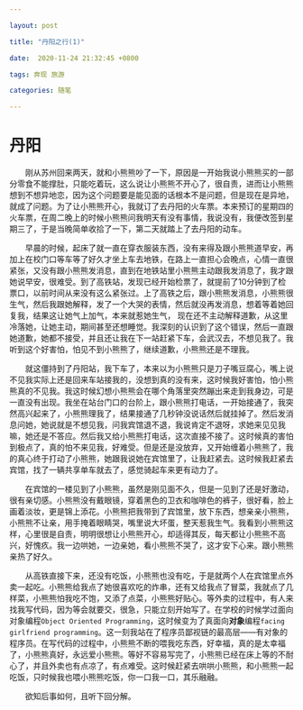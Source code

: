 ```yaml
---

layout: post

title: "丹阳之行(1)"

date:  2020-11-24 21:32:45 +0800

tags: 奔现 旅游

categories: 随笔

---
```


# 丹阳

&emsp;&emsp;刚从苏州回来两天，就和小熊熊吵了一下，原因是一开始我说小熊熊买的一部分零食不能撑肚，只能吃着玩，这么说让小熊熊不开心了，很自责，进而让小熊熊想到不想异地恋，因为这个问题要是能见面的话根本不是问题，但是现在是异地，就成了问题。为了让小熊熊开心，我就订了去丹阳的火车票。本来预订的星期四的火车票，在周二晚上的时候小熊熊问我明天有没有事情，我说没有，我便改签到星期三了，于是当晚简单收拾了一下，第二天就踏上了去丹阳的动车。

&emsp;&emsp;早晨的时候，起床了就一直在穿衣服装东西，没有来得及跟小熊熊道早安，再加上在校门口等车等了好久才坐上车去地铁，在路上一直担心会晚点，心情一直很紧张，又没有跟小熊熊发消息，直到在地铁站里小熊熊主动跟我发消息了，我才跟她说早安，很难受。到了高铁站，发现已经开始检票了，就提前了10分钟到了检票口，以前时间从来没有这么紧张过。上了高铁之后，跟小熊熊发消息，小熊熊很生气，然后我跟她解释，发了一个大哭的表情，然后就没再发消息，想着等着她回复我，结果这让她气上加气，本来就惹她生气， 现在还不主动解释道歉，从这里冷落她，让她主动，期间甚至还想睡觉。我深刻的认识到了这个错误，然后一直跟她道歉，她都不接受，并且还让我在下一站赶紧下车，会武汉去，不想见我了。我听到这个好害怕，怕见不到小熊熊了，继续道歉，小熊熊还是不理我。

&emsp;&emsp;就这僵持到了丹阳站，我下车了，本来以为小熊熊只是刀子嘴豆腐心，嘴上说不见我实际上还是回来车站接我的，没想到真的没有来，这时候我好害怕，怕小熊熊真的不见我。我这时候幻想小熊熊会在哪个角落里突然蹦出来走到我身边，可是一直没有出现。我坐在站台门口的台阶上，跟小熊熊打电话，一开始接通了，我突然高兴起来了，小熊熊理我了，结果接通了几秒钟没说话然后就挂掉了。然后发消息问她，她说就是不想见我，问我宾馆退不退，我说肯定不退呀，求她来见见我嘛，她还是不答应。然后我又给小熊熊打电话，这次直接不接了。这时候真的害怕到极点了，真的怕不来见我，好难受。但是还是没放弃，又开始缠着小熊熊了，我的真心终于打动了小熊熊，她跟我说她在宾馆里了，让我赶紧去。这时候我赶紧去宾馆，找了一辆共享单车就去了，感觉骑起车来更有动力了。

&emsp;&emsp;在宾馆的一楼见到了小熊熊，虽然是刚见面不久，但是一见到了还是好激动，很有亲切感。小熊熊没有戴眼镜，穿着黑色的卫衣和咖啡色的裤子，很好看，脸上画着淡妆，更是锦上添花。小熊熊把我带到了宾馆里，放下东西，想亲亲小熊熊，小熊熊不让亲，用手掩着眼睛哭，嘴里说大坏蛋，整天惹我生气。我看到小熊熊这样，心里很是自责，明明很想让小熊熊开心，却适得其反，每天都让小熊熊不高兴，好愧疚。我一边哄她，一边亲她，看小熊熊不哭了，这才安下心来。跟小熊熊亲热了好久。

&emsp;&emsp;从高铁直接下来，还没有吃饭，小熊熊也没有吃，于是就两个人在宾馆里点外卖一起吃。小熊熊给我点了她很喜欢吃的炸串，还有又给我点了冒菜，我就点了几样菜，小熊熊怕我吃不饱，又添了点菜，小熊熊好贴心。等外卖的过程中，有人来找我写代码，因为等会就要交，很急，只能立刻开始写了。在学校的时候学过面向对象编程`Object Oriented Programming`，这时候变为了真面向**对象**编程`facing girlfriend programming`。这一刻我站在了程序员鄙视链的最高层——有对象的程序员。在写代码的过程中，小熊熊不断的喂我吃东西，好幸福，真的是太幸福了，小熊熊真好，永远爱小熊熊。等好不容易写完了，小熊熊已经在床上等的不耐心了，并且外卖也有点凉了，有点难受。这时候赶紧去哄哄小熊熊，和小熊熊一起吃饭，只时候我也喂小熊熊吃饭，你一口我一口，其乐融融。

&emsp;&emsp;欲知后事如何，且听下回分解。

